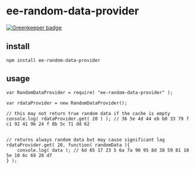 # ee-random-data-provider

[![Greenkeeper badge](https://badges.greenkeeper.io/eventEmitter/ee-random-data-provider.svg)](https://greenkeeper.io/)


## install

	npm install ee-random-data-provider

## usage

	var RandomDataProvider = require( "ee-random-data-provider" );

	var rdataProvider = new RandomDataProvider();

	// this may not return true random data if the cache is empty
	console.log( rdataProvider.get( 20 ) ); // 36 5e 4d 44 eb b0 33 79 7 c1 92 41 9b 24 f 8b 5c 71 dd 62


	// returns always random data but may cause significant lag
	rdataProvider.get( 20, function( randomData ){
		console.log( data ); // 6d 65 17 23 5 6a 7a 90 95 8d 38 59 81 10 5e 10 6c 69 20 d7
	} );